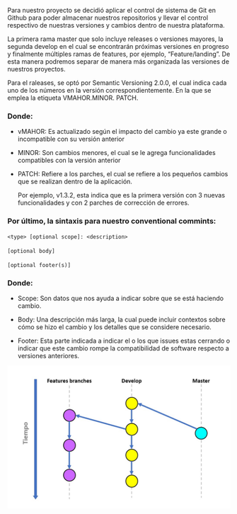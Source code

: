 Para nuestro proyecto se decidió aplicar el control de sistema de Git en Github para poder almacenar nuestros repositorios y llevar el control respectivo de nuestras versiones y cambios dentro de nuestra plataforma.

La primera rama master que solo incluye releases o versiones mayores, la segunda develop en el cual se encontrarán próximas versiones en progreso y finalmente múltiples ramas de features, por ejemplo, “Feature/landing”. De esta manera podremos separar de manera más organizada las versiones de nuestros proyectos.

Para el raleases, se optó por Semantic Versioning 2.0.0, el cual indica cada uno de los números en la versión correspondientemente. En la que se emplea la etiqueta VMAHOR.MINOR. PATCH. 

### Donde: 

- vMAHOR: Es actualizado según el impacto del cambio ya este grande o incompatible con su versión anterior
- MINOR:  Son cambios menores, el cual se le agrega funcionalidades compatibles con la versión anterior
- PATCH: Refiere a los parches, el cual se refiere a los pequeños cambios que se realizan dentro de la aplicación.

    Por ejemplo, v1.3.2, esta indica que es la primera versión con 3 nuevas funcionalidades y con 2 parches de corrección de errores.


### Por último, la sintaxis para nuestro conventional commints:

    <type> [optional scope]: <description>

    [optional body]

    [optional footer(s)]

### Donde:

- Scope: Son datos que nos ayuda a indicar sobre que se está haciendo cambio.

- Body: Una descripción más larga, la cual puede incluir contextos sobre cómo se hizo el cambio y los detalles que se considere necesario. 

- Footer: Esta parte indicada a indicar el o los que issues estas cerrando o indicar que este cambio rompe la compatibilidad de software respecto a versiones anteriores.


![imagen](/Capitulo%205/images/cincounodos.png)

